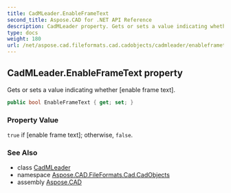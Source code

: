 ```yaml
---
title: CadMLeader.EnableFrameText
second_title: Aspose.CAD for .NET API Reference
description: CadMLeader property. Gets or sets a value indicating whether enable frame text
type: docs
weight: 180
url: /net/aspose.cad.fileformats.cad.cadobjects/cadmleader/enableframetext/
---
```

## CadMLeader.EnableFrameText property

Gets or sets a value indicating whether [enable frame text].

```csharp
public bool EnableFrameText { get; set; }
```

### Property Value

`true` if [enable frame text]; otherwise, `false`.

### See Also

* class [CadMLeader](../)
* namespace [Aspose.CAD.FileFormats.Cad.CadObjects](../../cadmleader/)
* assembly [Aspose.CAD](../../../)


